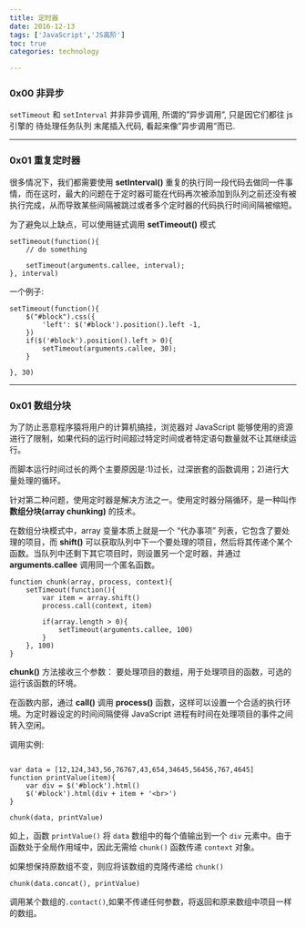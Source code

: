```yaml
---
title: 定时器     
date: 2016-12-13         
tags: ['JavaScript','JS高阶']
toc: true
categories: technology

---
```

### 0x00 非异步
`setTimeout` 和 `setInterval` 并非异步调用, 所谓的”异步调用”, 只是因它们都往 js 引擎的 待处理任务队列 末尾插入代码, 看起来像”异步调用”而已.

---
### 0x01 重复定时器
很多情况下，我们都需要使用 **setInterval()** 重复的执行同一段代码去做同一件事情，而在这时，最大的问题在于定时器可能在代码再次被添加到队列之前还没有被执行完成，从而导致某些间隔被跳过或者多个定时器的代码执行时间间隔被缩短。

为了避免以上缺点，可以使用链式调用 **setTimeout()** 模式

```
setTimeout(function(){
	// do something

	setTimeout(arguments.callee, interval);
}, interval)
```


一个例子:

```
setTimeout(function(){
	$("#block").css({
		'left': $('#block').position().left -1,
	})
	if($('#block').position().left > 0){
		setTimeout(arguments.callee, 30);
	}

}, 30)
```

---
### 0x01 数组分块
为了防止恶意程序猿将用户的计算机搞挂，浏览器对 JavaScript 能够使用的资源进行了限制，如果代码的运行时间超过特定时间或者特定语句数量就不让其继续运行。

而脚本运行时间过长的两个主要原因是:1)过长，过深嵌套的函数调用；2)进行大量处理的循环。

针对第二种问题，使用定时器是解决方法之一。使用定时器分隔循环，是一种叫作 **数组分块(array chunking)** 的技术。

在数组分块模式中，array 变量本质上就是一个 “代办事项” 列表，它包含了要处理的项目，而 **shift()** 可以获取队列中下一个要处理的项目，然后将其传递个某个函数。当队列中还剩下其它项目时，则设置另一个定时器，并通过 **arguments.callee** 调用同一个匿名函数。

```
function chunk(array, process, context){
	setTimeout(function(){
		var item = array.shift()
		process.call(context, item)

		if(array.length > 0){
			setTimeout(arguments.callee, 100)
		}
	}, 100)
}
```

**chunk()** 方法接收三个参数： 要处理项目的数组，用于处理项目的函数，可选的运行该函数的环境。


在函数内部，通过 **call()** 调用 **process()** 函数，这样可以设置一个合适的执行环境。为定时器设定的时间间隔使得 JavaScript 进程有时间在处理项目的事件之间转入空闲。

调用实例:

```

var data = [12,124,343,56,76767,43,654,34645,56456,767,4645]
function printValue(item){
	var div = $('#block').html()
	$('#block').html(div + item + '<br>')
}

chunk(data, printValue)
```

如上，函数 `printValue()` 将 `data` 数组中的每个值输出到一个 `div` 元素中。由于函数处于全局作用域中，因此无需给 `chunk()` 函数传递 `context` 对象。


如果想保持原数组不变，则应将该数组的克隆传递给 `chunk()`

```
chunk(data.concat(), printValue)
```

调用某个数组的`.contact()`,如果不传递任何参数，将返回和原来数组中项目一样的数组。

